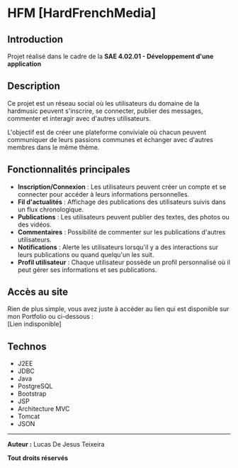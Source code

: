 # HFM [HardFrenchMedia]

## Introduction

Projet réalisé dans le cadre de la **SAE 4.02.01 - Développement d'une application**

## Description

Ce projet est un réseau social où les utilisateurs du domaine de la hardmusic peuvent s'inscrire, se connecter, publier des messages, commenter et interagir avec d'autres utilisateurs. 

L'objectif est de créer une plateforme conviviale où chacun peuvent communiquer de leurs passions communes et échanger avec d'autres membres dans le même thème.

## Fonctionnalités principales

- **Inscription/Connexion** : Les utilisateurs peuvent créer un compte et se connecter pour accéder à leurs informations personnelles.
- **Fil d'actualités** : Affichage des publications des utilisateurs suivis dans un flux chronologique.
- **Publications** : Les utilisateurs peuvent publier des textes, des photos ou des vidéos.
- **Commentaires** : Possibilité de commenter sur les publications d'autres utilisateurs.
- **Notifications** : Alerte les utilisateurs lorsqu'il y a des interactions sur leurs publications ou quand quelqu'un les suit.
- **Profil utilisateur** : Chaque utilisateur possède un profil personnalisé où il peut gérer ses informations et ses publications.

## Accès au site

Rien de plus simple, vous avez juste à accéder au lien qui est disponible sur mon Portfolio ou ci-dessous :  \
[Lien indisponible]

## Technos

- J2EE
- JDBC
- Java
- PostgreSQL
- Bootstrap
- JSP
- Architecture MVC
- Tomcat
- JSON

---

**__Auteur :__** Lucas De Jesus Teixeira

**Tout droits réservés**